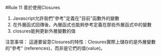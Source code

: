 #Rule 11 善於使用Closures
1. Javascript允許我們"參考"定義在"目前"函數外的變數
2. 在外層函式回傳後，內層函式也能夠參考定義在那些外層函式中的變數
3. closures能夠更新外層變數的值

注意事項：
這邊要留意Closures的特性：Closures實際上儲存的是外層變數的"參考" (references)，而非是它們的值(value)。

